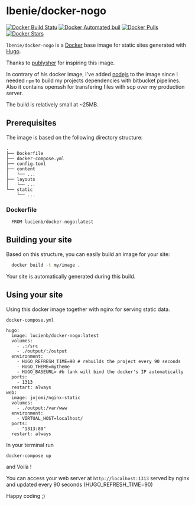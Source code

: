 # lbenie/docker-nogo

[![Docker Build Statu](https://img.shields.io/docker/build/lucienb/docker-nogo.svg)]()
[![Docker Automated buil](https://img.shields.io/docker/automated/lucienb/docker-nogo.svg)]()
[![Docker Pulls](https://img.shields.io/docker/pulls/lucienb/docker-nogo.svg)]()
[![Docker Stars](https://img.shields.io/docker/stars/lucienb/docker-nogo.svg)]()

`lbenie/docker-nogo` is a [Docker](https://www.docker.io) base image for static sites generated with [Hugo](http://gohugo.io).

Thanks to [publysher](https://github.com/publysher) for inspiring this image.

In contrary of his docker image, I've added [nodejs](https://nodejs.org/) to the image since I needed `npm` to build my projects dependencies with bitbucket pipelines.
Also it contains openssh for transfering files with scp over my production server.

The build is relatively small at ~25MB.

## Prerequisites

The image is based on the following directory structure:
```
.
├── Dockerfile
├── docker-compose.yml
├── config.toml
├── content
│   └── ...
├── layouts
│   └── ...
└── static
    └── ...
```
### Dockerfile

```Docker
  FROM lucienb/docker-nogo:latest
```

## Building your site

Based on this structure, you can easily build an image for your site:
```sh
  docker build -t my/image .
```
Your site is automatically generated during this build. 

## Using your site

Using this docker image together with nginx for serving static data.

`docker-compose.yml`
```Docker
hugo:
  image: lucienb/docker-nogo:latest
  volumes:
    - .:/src
    - ./output/:/output
  environment:
    - HUGO_REFRESH_TIME=90 # rebuilds the project every 90 seconds
    - HUGO_THEME=mytheme
    - HUGO_BASEURL= #b lank will bind the docker's IP automatically
  ports:
    - 1313
  restart: always
web:
  image: jojomi/nginx-static
  volumes:
    - ./output:/var/www
  environment:
    - VIRTUAL_HOST=localhost/
  ports:
    - "1313:80"
  restart: always
```

In your terminal run
```sh
docker-compose up
```

and Voilà ! 

You can access your web server at `http://localhost:1313` served by nginx and updated every 90 seconds (HUGO_REFRESH_TIME=90)

Happy coding ;)
